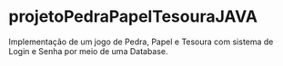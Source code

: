 # projetoPedraPapelTesouraJAVA

Implementação de um jogo de Pedra, Papel e Tesoura com sistema de Login e Senha por meio de uma Database.

